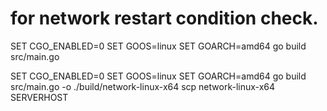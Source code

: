 # for network restart condition check.

SET CGO_ENABLED=0 SET GOOS=linux SET GOARCH=amd64 go build src/main.go


SET CGO_ENABLED=0
SET GOOS=linux
SET GOARCH=amd64
go build src/main.go -o ./build/network-linux-x64
scp network-linux-x64 SERVERHOST